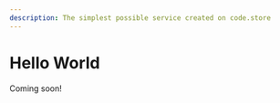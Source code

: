 ```yaml
---
description: The simplest possible service created on code.store
---
```


# Hello World

Coming soon!



